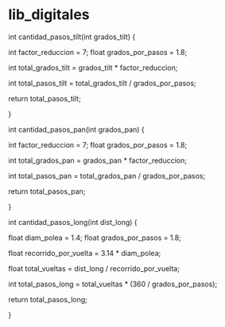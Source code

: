 # lib_digitales
int cantidad_pasos_tilt(int  grados_tilt) {

  int factor_reduccion = 7;
  float grados_por_pasos = 1.8;

  int total_grados_tilt = grados_tilt * factor_reduccion;

  int total_pasos_tilt = total_grados_tilt / grados_por_pasos;

  return total_pasos_tilt;

}

int cantidad_pasos_pan(int grados_pan) {

  int factor_reduccion = 7;
  float grados_por_pasos = 1.8;


  int total_grados_pan = grados_pan * factor_reduccion;

  int total_pasos_pan = total_grados_pan / grados_por_pasos;

  return total_pasos_pan;

}

int cantidad_pasos_long(int dist_long) {

  float diam_polea = 1.4;
  float grados_por_pasos = 1.8;

  float recorrido_por_vuelta = 3.14 * diam_polea;

  float total_vueltas = dist_long / recorrido_por_vuelta;

  int total_pasos_long = total_vueltas * (360 / grados_por_pasos);

  return total_pasos_long;

}
